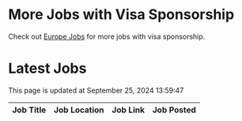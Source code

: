 # More Jobs with Visa Sponsorship

Check out [Europe Jobs](https://github.com/sureshparimi/europejobs#latest-jobs) for more jobs with visa sponsorship.

# Latest Jobs

This page is updated at September 25, 2024 13:59:47

| Job Title | Job Location | Job Link | Job Posted |
| --- | --- | --- | --- |
